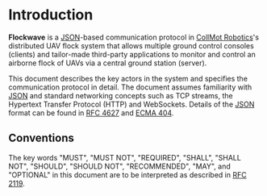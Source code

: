 # Introduction

**Flockwave** is a [JSON][1]-based communication protocol in [CollMot Robotics][2]'s distributed UAV flock system that allows multiple ground control consoles (clients) and tailor-made third-party applications to monitor and control an airborne flock of UAVs via a central ground station (server).

This document describes the key actors in the system and specifies the communication protocol in detail. The document assumes familiarity with [JSON][1] and standard networking concepts such as TCP streams, the Hypertext Transfer Protocol (HTTP) and WebSockets. Details of the [JSON][1] format can be found in [RFC 4627][2] and [ECMA 404][3].

[1]: http://json.org/
[2]: http://www.ietf.org/rfc/rfc4627.txt
[3]: http://www.ecma-international.org/publications/files/ECMA-ST/ECMA-404.pdf
[4]: http://www.collmot.com

## Conventions

The key words "MUST", "MUST NOT", "REQUIRED", "SHALL", "SHALL NOT", "SHOULD", "SHOULD NOT", "RECOMMENDED", "MAY", and "OPTIONAL" in this document are to be interpreted as described in [RFC 2119][5].

[5]: http://www.ietf.org/rfc/rfc2119.txt
